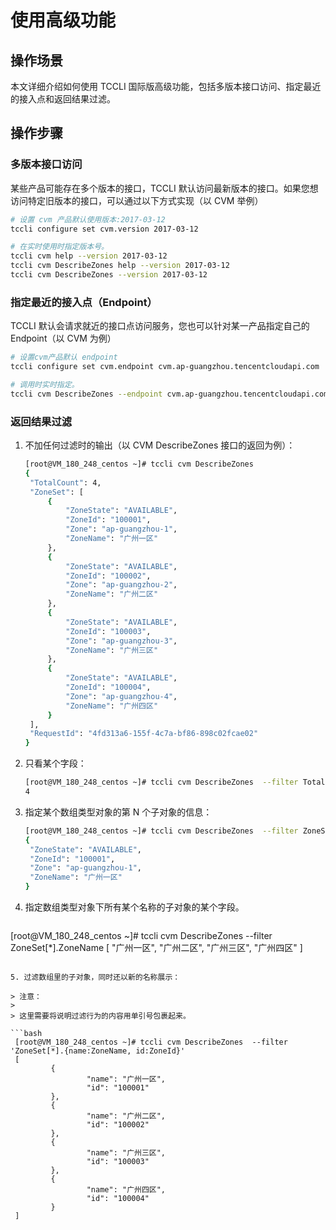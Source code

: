 # 使用高级功能

## 操作场景

本文详细介绍如何使用 TCCLI 国际版高级功能，包括多版本接口访问、指定最近的接入点和返回结果过滤。

## 操作步骤

### 多版本接口访问

某些产品可能存在多个版本的接口，TCCLI 默认访问最新版本的接口。如果您想访问特定旧版本的接口，可以通过以下方式实现（以 CVM 举例）

```bash
# 设置 cvm 产品默认使用版本:2017-03-12
tccli configure set cvm.version 2017-03-12

# 在实时使用时指定版本号。
tccli cvm help --version 2017-03-12
tccli cvm DescribeZones help --version 2017-03-12
tccli cvm DescribeZones --version 2017-03-12
```

### 指定最近的接入点（Endpoint）

TCCLI 默认会请求就近的接口点访问服务，您也可以针对某一产品指定自己的 Endpoint（以 CVM 为例）

```bash
# 设置cvm产品默认 endpoint
tccli configure set cvm.endpoint cvm.ap-guangzhou.tencentcloudapi.com

# 调用时实时指定。
tccli cvm DescribeZones --endpoint cvm.ap-guangzhou.tencentcloudapi.com
```

### 返回结果过滤

1. 不加任何过滤时的输出（以 CVM DescribeZones 接口的返回为例）：

   ```bash
   [root@VM_180_248_centos ~]# tccli cvm DescribeZones
   {
    "TotalCount": 4,
    "ZoneSet": [
        {
            "ZoneState": "AVAILABLE",
            "ZoneId": "100001",
            "Zone": "ap-guangzhou-1",
            "ZoneName": "广州一区"
        },
        {
            "ZoneState": "AVAILABLE",
            "ZoneId": "100002",
            "Zone": "ap-guangzhou-2",
            "ZoneName": "广州二区"
        },
        {
            "ZoneState": "AVAILABLE",
            "ZoneId": "100003",
            "Zone": "ap-guangzhou-3",
            "ZoneName": "广州三区"
        },
        {
            "ZoneState": "AVAILABLE",
            "ZoneId": "100004",
            "Zone": "ap-guangzhou-4",
            "ZoneName": "广州四区"
        }
    ],
    "RequestId": "4fd313a6-155f-4c7a-bf86-898c02fcae02"
   }
   ```

2. 只看某个字段：

   ```bash
   [root@VM_180_248_centos ~]# tccli cvm DescribeZones  --filter TotalCount
   4
   ```

3. 指定某个数组类型对象的第 N 个子对象的信息：

   ```bash
   [root@VM_180_248_centos ~]# tccli cvm DescribeZones  --filter ZoneSet[0]
   {
    "ZoneState": "AVAILABLE",
    "ZoneId": "100001",
    "Zone": "ap-guangzhou-1",
    "ZoneName": "广州一区"
   }
   ```

4. 指定数组类型对象下所有某个名称的子对象的某个字段。

   ```bash
[root@VM_180_248_centos ~]# tccli cvm DescribeZones  --filter ZoneSet[*].ZoneName
   [
    "广州一区",
    "广州二区",
    "广州三区",
    "广州四区"
   ]
   ```
   
5. 过滤数组里的子对象，同时还以新的名称展示：

   > 注意：
   >
   > 这里需要将说明过滤行为的内容用单引号包裹起来。

   ```bash
    [root@VM_180_248_centos ~]# tccli cvm DescribeZones  --filter 'ZoneSet[*].{name:ZoneName, id:ZoneId}'
    [
            {
                    "name": "广州一区",
                    "id": "100001"
            },
            {
                    "name": "广州二区",
                    "id": "100002"
            },
            {
                    "name": "广州三区",
                    "id": "100003"
            },
            {
                    "name": "广州四区",
                    "id": "100004"
            }
    ]
   ```